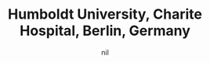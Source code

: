 ---
title: "Humboldt University, Charite Hospital, Berlin, Germany"
project_id: 
date: nil
conference_id: ""
presenters:
   - peter_bandettini
summary: "Humboldt University, Charite Hospital, Berlin, Germany"
file: /assets/presentations/
filename: 
layout: presentation
---